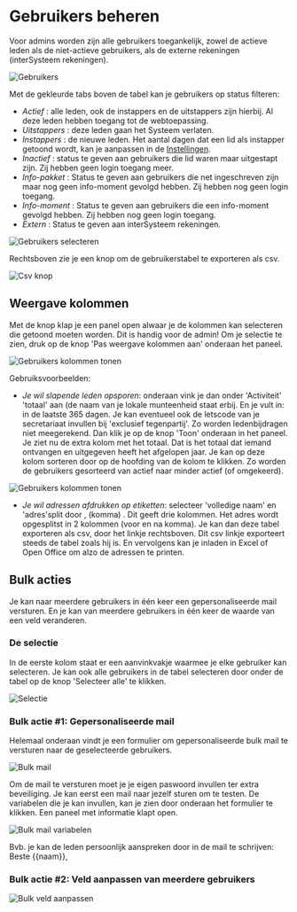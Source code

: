 # Gebruikers beheren

Voor admins worden zijn alle gebruikers toegankelijk, zowel de actieve leden als de niet-actieve gebruikers, als de externe rekeningen (interSysteem rekeningen).

![Gebruikers](img/users.png)

Met de gekleurde tabs boven de tabel kan je gebruikers op status filteren:

* _Actief_ : alle leden, ook de instappers en de uitstappers zijn hierbij. Al deze leden hebben toegang tot de webtoepassing.
* _Uitstappers_ : deze leden gaan het Systeem verlaten.
* _Instappers_ : de nieuwe leden. Het aantal dagen dat een lid als instapper getoond wordt, kan je aanpassen in de [Instellingen](./instellingen).
* _Inactief_ : status te geven aan gebruikers die lid waren maar uitgestapt zijn. Zij hebben geen login toegang meer.
* _Info-pakket_ : Status te geven aan gebruikers die net ingeschreven zijn maar nog geen info-moment gevolgd hebben. Zij hebben nog geen login toegang.
* _Info-moment_ : Status te geven aan gebruikers die een info-moment gevolgd hebben. Zij hebben nog geen login toegang.
* _Extern_ : Status te geven aan interSysteem rekeningen.

![Gebruikers selecteren](img/users_select.png)

Rechtsboven zie je een knop om de gebruikerstabel te exporteren als csv.

![Csv knop](img/users_csv_button.png)

## Weergave kolommen

Met de knop klap je een panel open alwaar je de kolommen kan selecteren die getoond moeten worden.
Dit is handig voor de admin! Om je selectie te zien, druk op de knop 'Pas weergave kolommen aan' onderaan het paneel.

![Gebruikers kolommen tonen](img/users_show_columns_1.png)

Gebruiksvoorbeelden:

* _Je wil slapende leden opsporen_: onderaan vink je dan onder 'Activiteit' 'totaal' aan (de naam van je lokale munteenheid staat erbij. En je vult in: in de laatste 365 dagen. Je kan eventueel ook de letscode van je secretariaat invullen bij 'exclusief tegenpartij'. Zo worden ledenbijdragen niet meegerekend. Dan klik je op de knop 'Toon' onderaan in het paneel. Je ziet nu de extra kolom met het totaal. Dat is het totaal dat iemand ontvangen en uitgegeven heeft het afgelopen jaar. Je kan op deze kolom sorteren door op de hoofding van de kolom te klikken. Zo worden de gebruikers gesorteerd van actief naar minder actief (of omgekeerd).

![Gebruikers kolommen tonen](img/users_show_columns_2.png)

* _Je wil adressen afdrukken op etiketten_: selecteer 'volledige naam' en 'adres'split door , (komma) . Dit geeft drie kolommen. Het adres wordt opgesplitst in 2 kolommen (voor en na komma). Je kan dan deze tabel exporteren als csv, door het linkje rechtsboven. Dit csv linkje exporteert steeds de tabel zoals hij is. En vervolgens kan je inladen in Excel of Open Office om alzo de adressen te printen.

## Bulk acties

Je kan naar meerdere gebruikers in één keer een gepersonaliseerde mail versturen. En je kan van meerdere gebruikers in één keer de waarde van een veld veranderen.

### De selectie

In de eerste kolom staat er een aanvinkvakje waarmee je elke gebruiker kan selecteren. Je kan ook alle gebruikers in de tabel selecteren door onder de tabel op de knop 'Selecteer alle' te klikken.

![Selectie](img/users_select_all.png)

### Bulk actie #1: Gepersonaliseerde mail

Helemaal onderaan vindt je een formulier om gepersonaliseerde bulk mail te versturen naar de geselecteerde gebruikers.

![Bulk mail](img/bulk_mail.png)

Om de mail te versturen moet je je eigen paswoord invullen ter extra beveiliging.
Je kan eerst een mail naar jezelf sturen om te testen.
De variabelen die je kan invullen, kan je zien door onderaan het formulier te klikken. Een paneel met informatie klapt open.

![Bulk mail variabelen](img/bulk_mail_variables.png)

Bvb. je kan de leden persoonlijk aanspreken door in de mail te schrijven: Beste {{naam}},

### Bulk actie #2: Veld aanpassen van meerdere gebruikers

![Bulk veld aanpassen](img/users_admin_comment.png)
